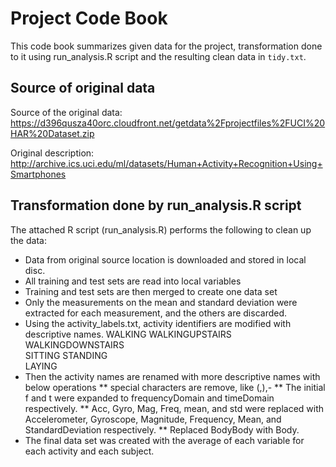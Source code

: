# Project Code Book

This code book summarizes given data for the project, transformation done to it using run_analysis.R script and the resulting clean data in `tidy.txt`.

## Source of original data
Source of the original data: https://d396qusza40orc.cloudfront.net/getdata%2Fprojectfiles%2FUCI%20HAR%20Dataset.zip

Original description: http://archive.ics.uci.edu/ml/datasets/Human+Activity+Recognition+Using+Smartphones

## Transformation done by run_analysis.R script
The attached R script (run_analysis.R) performs the following to clean up the data:

* Data from original source location is downloaded and stored in local disc.
* All training and test sets are read into local variables
* Training and test sets are then merged to create one data set
* Only the measurements on the mean and standard deviation were extracted for each measurement, and the others are discarded.
* Using the activity_labels.txt, activity identifiers are modified with descriptive names.
  WALKING
  WALKINGUPSTAIRS
  WALKINGDOWNSTAIRS  
  SITTING
  STANDING  
  LAYING  
* Then the activity names are renamed with more descriptive names with below operations
** special characters are remove, like (,),-
** The initial f and t were expanded to frequencyDomain and timeDomain respectively.
** Acc, Gyro, Mag, Freq, mean, and std were replaced with Accelerometer, Gyroscope, Magnitude, Frequency, Mean, and StandardDeviation respectively.
** Replaced BodyBody with Body.
* The final data set was created with the average of each variable for each activity and each subject.

